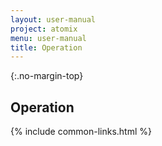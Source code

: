 ```yaml
---
layout: user-manual
project: atomix
menu: user-manual
title: Operation
---
```


{:.no-margin-top}
## Operation

{% include common-links.html %}
